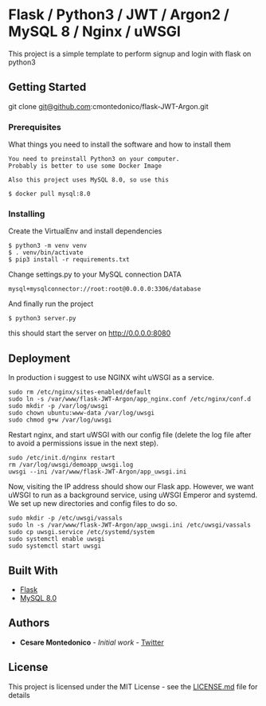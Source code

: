 # Flask / Python3 / JWT / Argon2 / MySQL 8 / Nginx / uWSGI

This project is a simple template to perform signup and login with flask on python3

## Getting Started

git clone git@github.com:cmontedonico/flask-JWT-Argon.git

### Prerequisites

What things you need to install the software and how to install them

```
You need to preinstall Python3 on your computer.
Probably is better to use some Docker Image

Also this project uses MySQL 8.0, so use this

$ docker pull mysql:8.0
```

### Installing

Create the VirtualEnv and install dependencies
```
$ python3 -m venv venv
$ . venv/bin/activate
$ pip3 install -r requirements.txt
```

Change settings.py to your MySQL connection DATA

```
mysql+mysqlconnector://root:root@0.0.0.0:3306/database
```

And finally run the project
```
$ python3 server.py
```

this should start the server on
http://0.0.0.0:8080

## Deployment

In production i suggest to use NGINX wiht uWSGI as a service.

```
sudo rm /etc/nginx/sites-enabled/default
sudo ln -s /var/www/flask-JWT-Argon/app_nginx.conf /etc/nginx/conf.d
sudo mkdir -p /var/log/uwsgi
sudo chown ubuntu:www-data /var/log/uwsgi
sudo chmod g+w /var/log/uwsgi
```

Restart nginx, and start uWSGI with our config file (delete the log file after to avoid a permissions issue in the next step).
```
sudo /etc/init.d/nginx restart
rm /var/log/uwsgi/demoapp_uwsgi.log
uwsgi --ini /var/www/flask-JWT-Argon/app_uwsgi.ini
```

Now, visiting the IP address should show our Flask app. However, we want uWSGI to run as a background service, using uWSGI Emperor and systemd. We set up new directories and config files to do so.
```
sudo mkdir -p /etc/uwsgi/vassals
sudo ln -s /var/www/flask-JWT-Argon/app_uwsgi.ini /etc/uwsgi/vassals
sudo cp uwsgi.service /etc/systemd/system
sudo systemctl enable uwsgi
sudo systemctl start uwsgi
```

## Built With

* [Flask](http://flask.pocoo.org/)
* [MySQL 8.0](http://www.mysql.com)

## Authors

* **Cesare Montedonico** - *Initial work* - [Twitter](https://www.twitter.com/cmontedonico)

## License

This project is licensed under the MIT License - see the [LICENSE.md](LICENSE.md) file for details

